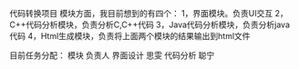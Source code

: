 代码转换项目
模块方面，我目前想到的有四个：
1，界面模块。负责UI交互
2，C++代码分析模块，负责分析C,C++代码
3，Java代码分析模块，负责分析java代码
4，Html生成模块，负责将上面两个模块的结果输出到html文件

目前任务分配：
模块			负责人
界面设计 		思雯
代码分析		聪宁

